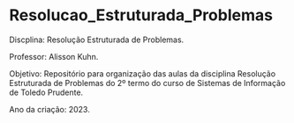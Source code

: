 # Resolucao_Estruturada_Problemas
Discplina: Resolução Estruturada de Problemas.

Professor: Alisson Kuhn.

Objetivo: Repositório para organização das aulas da disciplina Resolução Estruturada de Problemas do 2º termo do curso de Sistemas de Informação de Toledo Prudente.

Ano da criação: 2023.
